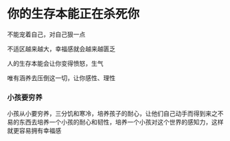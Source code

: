 # 你的生存本能正在杀死你

不能宠着自己，对自己狠一点

不适区越来越大，幸福感就会越来越匮乏

人的生存本能会让你变得愤怒，生气

唯有涵养去压倒这一切，让你感性、理性


### 小孩要穷养

小孩从小要穷养，三分饥和寒冷，培养孩子的耐心，让他们自己动手而得到来之不易的东西去培养一个小孩的耐心和韧性，培养一个小孩对这个世界的感知力，这样就更容易拥有幸福感



